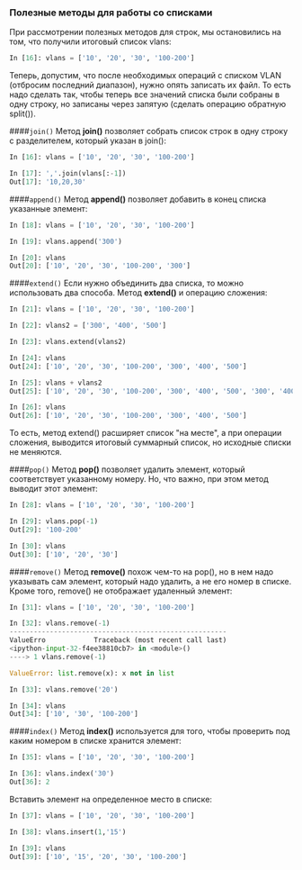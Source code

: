 ### Полезные методы для работы со списками
При рассмотрении полезных методов для строк, мы остановились на том, что получили итоговый список vlans:
```python
In [16]: vlans = ['10', '20', '30', '100-200']
```

Теперь, допустим, что после необходимых операций с списком VLAN (отбросим последний диапазон), нужно опять записать их файл. То есть надо сделать так, чтобы теперь все значений списка были собраны в одну строку, но записаны через запятую (сделать операцию обратную split()).

####```join()```
Метод __join()__ позволяет собрать список строк в одну строку с разделителем, который указан в join():
```python
In [16]: vlans = ['10', '20', '30', '100-200']

In [17]: ','.join(vlans[:-1])
Out[17]: '10,20,30'
```

####```append()```
Метод __append()__ позволяет добавить в конец списка указанные элемент:
```python
In [18]: vlans = ['10', '20', '30', '100-200']

In [19]: vlans.append('300')

In [20]: vlans
Out[20]: ['10', '20', '30', '100-200', '300']
```

####```extend()```
Если нужно объединить два списка, то можно использовать два способа. Метод __extend()__ и операцию сложения:
```python
In [21]: vlans = ['10', '20', '30', '100-200']

In [22]: vlans2 = ['300', '400', '500']

In [23]: vlans.extend(vlans2)

In [24]: vlans
Out[24]: ['10', '20', '30', '100-200', '300', '400', '500']

In [25]: vlans + vlans2
Out[25]: ['10', '20', '30', '100-200', '300', '400', '500', '300', '400', '500']

In [26]: vlans
Out[26]: ['10', '20', '30', '100-200', '300', '400', '500']
```

То есть, метод extend() расширяет список "на месте", а при операции сложения, выводится итоговый суммарный список, но исходные списки не меняются.

####```pop()```
Метод __pop()__ позволяет удалить элемент, который соответствует указанному номеру. Но, что важно, при этом метод выводит этот элемент:
```python
In [28]: vlans = ['10', '20', '30', '100-200']

In [29]: vlans.pop(-1)
Out[29]: '100-200'

In [30]: vlans
Out[30]: ['10', '20', '30']
```

####```remove()```
Метод __remove()__ похож чем-то на pop(), но в нем надо указывать сам элемент, который надо удалить, а не его номер в списке. Кроме того, remove() не отображает удаленный элемент: 
```python
In [31]: vlans = ['10', '20', '30', '100-200']

In [32]: vlans.remove(-1)
------------------------------------------------------
ValueErro            Traceback (most recent call last)
<ipython-input-32-f4ee38810cb7> in <module>()
----> 1 vlans.remove(-1)

ValueError: list.remove(x): x not in list

In [33]: vlans.remove('20')

In [34]: vlans
Out[34]: ['10', '30', '100-200']
```

####```index()```
Метод __index()__ используется для того, чтобы проверить под каким номером в списке хранится элемент:
```python
In [35]: vlans = ['10', '20', '30', '100-200']

In [36]: vlans.index('30')
Out[36]: 2
```

Вставить элемент на определенное место в списке:
```python
In [37]: vlans = ['10', '20', '30', '100-200']

In [38]: vlans.insert(1,'15')

In [39]: vlans
Out[39]: ['10', '15', '20', '30', '100-200']
```
